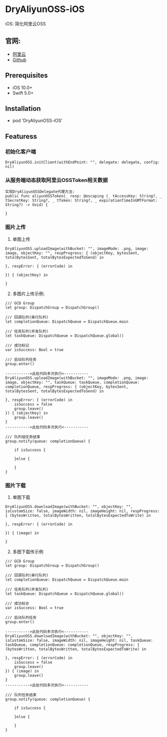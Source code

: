 # DryAliyunOSS-iOS
iOS: 简化阿里云OSS 

## 官网:
* [阿里云](https://help.aliyun.com/document_detail/32055.html?spm=a2c4g.11174283.6.1062.45eb7da2khQHqQ)
* [Github](https://github.com/aliyun/aliyun-oss-ios-sdk/blob/master/README-CN.md)

## Prerequisites
* iOS 10.0+
* Swift 5.0+


## Installation
* pod 'DryAliyunOSS-iOS'

## Featuress
### 初始化客户端
```
DryAliyunOSS.initClient(withEndPoint: "", delegate: delegate, config: nil)
```

### 从服务端动态获取阿里云OSSToken相关数据
```
实现DryAliyunOSSDelegate代理方法:
public func aliyunOSSToken(_ resp: @escaping (_ tAccessKey: String?, _ tSecretKey: String?, _ tToken: String?, _ expirationTimeInGMTFormat: String?) -> Void) {

}
```

### 图片上传
1. 单图上传
```
DryAliyunOSS.uploadImage(withBucket: "", imageMode: .png, image: image, objectKey: "", respProgress: { (objectKey, bytesSent, totalBytesSent, totalBytesExpectedToSend) in

}, respError: { (errorCode) in

}) { (objectKey) in

}
```
2. 多图片上传示例:
```
/// GCD Group
let group: DispatchGroup = DispatchGroup()

/// 回调队列(串行队列)
let completionQueue: DispatchQueue = DispatchQueue.main

/// 任务队列(并发队列)
let taskQueue: DispatchQueue = DispatchQueue.global()

/// 成功标记
var isSuccess: Bool = true

/// 启动队列任务
group.enter()

----------->此处代码多次执行<-----------
DryAliyunOSS.uploadImage(withBucket: "", imageMode: .png, image: image, objectKey: "", taskQueue: taskQueue, completionQueue: completionQueue, respProgress: { (objectKey, bytesSent, totalBytesSent, totalBytesExpectedToSend) in

}, respError: { (errorCode) in
    isSuccess = false
    group.leave()
}) { (objectKey) in
    group.leave()
}
----------->此处代码多次执行<-----------

/// 队列组任务结束
group.notify(queue: completionQueue) {

    if isSuccess {

    }else {

    }
}
```

### 图片下载
1. 单图下载
```
DryAliyunOSS.downloadImage(withBucket: "", objectKey: "", isCustomSize: false, imageWidth: nil, imageHeight: nil, respProgress: { (bytesWritten, totalBytesWritten, totalBytesExpectedToWrite) in

}, respError: { (errorCode) in

}) { (image) in

}
```
2. 多图下载传示例
```
/// GCD Group
let group: DispatchGroup = DispatchGroup()

/// 回调队列(串行队列)
let completionQueue: DispatchQueue = DispatchQueue.main

/// 任务队列(并发队列)
let taskQueue: DispatchQueue = DispatchQueue.global()

/// 成功标志
var isSuccess: Bool = true

/// 启动队列任务
group.enter()

----------->此处代码多次执行<-----------
DryAliyunOSS.downloadImage(withBucket: "", objectKey: "", isCustomSize: false, imageWidth: nil, imageHeight: nil, taskQueue: taskQueue, completionQueue: completionQueue, respProgress: { (bytesWritten, totalBytesWritten, totalBytesExpectedToWrite) in

}, respError: { (errorCode) in
    isSuccess = false
    group.leave()
}) { (image) in
    group.leave()
}
----------->此处代码多次执行<-----------

/// 队列任务结束
group.notify(queue: completionQueue) {

    if isSuccess {
    
    }else {
    
    }
}
```
